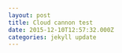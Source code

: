 ```yaml
---
layout: post
title: Cloud cannon test
date: 2015-12-10T12:57:32.000Z
categories: jekyll update
---
```


